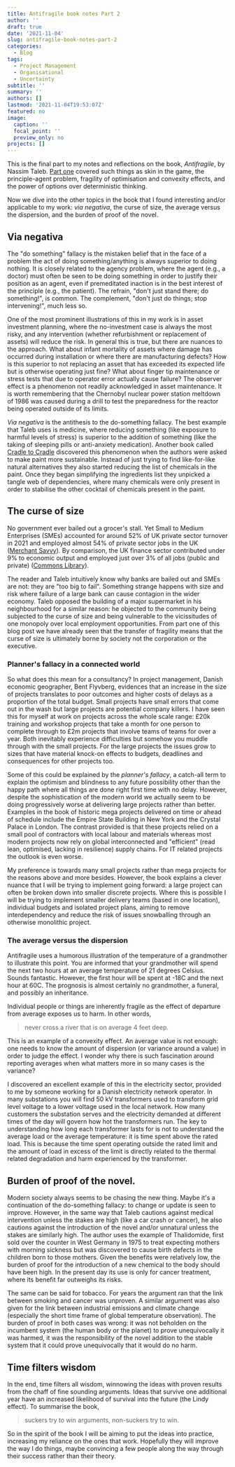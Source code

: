 ```yaml
---
title: Antifragile book notes Part 2
author: ''
draft: true
date: '2021-11-04'
slug: antifragile-book-notes-part-2
categories:
  - Blog
tags:
  - Project Management
  - Organisational
  - Uncertainty
subtitle: ''
summary: ''
authors: []
lastmod: '2021-11-04T19:53:07Z'
featured: no
image:
  caption: ''
  focal_point: ''
  preview_only: no
projects: []
---
```


This is the final part to my notes and reflections on the book, _Antifragile_, by Nassim Taleb. [Part one](/post/antifragile-book-notes-part-1/) covered such things as skin in the game, the principle-agent problem, fragility of optimisation and convexity effects, and the power of options over deterministic thinking.

Now we dive into the other topics in the book that I found interesting and/or applicable to my work: _via negativa_, the curse of size, the average versus the dispersion, and the burden of proof of the novel.

## Via negativa
The "do something" fallacy is the mistaken belief that in the face of a problem the act of doing something/anything is always superior to doing nothing. It is closely related to the agency problem, where the agent (e.g., a doctor) must often be seen to be doing something in order to justify their position as an agent, even if premeditated inaction is in the best interest of the principle (e.g., the patient). The refrain, "don't just stand there; do something!", is common. The complement, "don't just do things; stop intervening!", much less so.

One of the most prominent illustrations of this in my work is in asset investment planning, where the no-investment case is always the most risky, and any intervention (whether refurbishment or replacement of assets) will reduce the risk. In general this is true, but there are nuances to the approach. What about infant mortality of assets where damage has occurred during installation or where there are manufacturing defects? How is this superior to not replacing an asset that has exceeded its expected life but is otherwise operating just fine? What about finger tip maintenance or stress tests that due to operator error actually cause failure? The observer effect is a phenomenon not readily acknowledged in asset maintenance. It is worth remembering that the Chernobyl nuclear power station meltdown of 1986 was caused during a drill to test the preparedness for the reactor being operated outside of its limits.

_Via negativa_ is the antithesis to the do-something fallacy. The best example that Taleb uses is medicine, where reducing something (like exposure to harmful levels of stress) is superior to the addition of something (like the taking of sleeping pills or anti-anxiety medication). Another book called [Cradle to Cradle](https://www.goodreads.com/book/show/5571.Cradle_to_Cradle) discovered this phenomenon when the authors were asked to make paint more sustainable. Instead of just trying to find like-for-like natural alternatives they also started reducing the list of chemicals in the paint. Once they began simplifying the ingredients list they unpicked a tangle web of dependencies, where many chemicals were only present in order to stabilise the other cocktail of chemicals present in the paint. 

## The curse of size
No government ever bailed out a grocer's stall. Yet Small to Medium Enterprises (SMEs) accounted for around 52% of UK private sector turnover in 2021 and employed almost 54% of private sector jobs in the UK ([Merchant Savvy](https://www.merchantsavvy.co.uk/uk-sme-data-stats-charts/)). By comparison, the UK finance sector contributed under 9% to economic output and employed just over 3% of all jobs (public and private) ([Commons Library](https://commonslibrary.parliament.uk/research-briefings/sn06193/)).

The reader and Taleb intuitively know why banks are bailed out and SMEs are not: they are "too big to fail". Something strange happens with size and risk where failure of a large bank can cause contagion in the wider economy. Taleb opposed the building of a major supermarket in his neighbourhood for a similar reason: he objected to the community being subjected to the curse of size and being vulnerable to the vicissitudes of one monopoly over local employment opportunities. From part one of this blog post we have  already seen that the transfer of fragility means that the curse of size is ultimately borne by society not the corporation or the executive.


### Planner's fallacy in a connected world

So what does this mean for a consultancy? In project management, Danish economic geographer, Bent Flyvberg, evidences that an increase in the size of projects translates to poor outcomes and higher costs of delays as a proportion of the total budget. Small projects have small errors that come out in the wash but large projects are potential company killers. I have seen this for myself at work on projects across the whole scale range: £20k training and workshop projects that take a month for one person to complete through to £2m projects that involve teams of teams for over a year. Both inevitably experience difficulties but somehow you muddle through with the small projects. For the large projects the issues grow to sizes that have material knock-on effects to budgets, deadlines and consequences for other projects too.

Some of this could be explained by the _planner's fallacy_, a catch-all term to explain the optimism and blindness to any future possibility other than the happy path where all things are done right first time with no delay. However, despite the sophistication of the modern world we actually seem to be doing progressively worse at delivering large projects rather than better. Examples in the book of historic mega projects delivered on time or ahead of schedule include the Empire State Building in New York and the Crystal Palace in London. The contrast provided is that these projects relied on a small pool of contractors with local labour and materials whereas most modern projects now rely on global interconnected and "efficient" (read lean, optimised, lacking in resilience) supply chains. For IT related projects the outlook is even worse.

My preference is towards many small projects rather than mega projects for the reasons above and more besides. However, the book explains a clever nuance that I will be trying to implement going forward: a large project can often be broken down into smaller discrete projects. Where this is possible I will be trying to implement smaller delivery teams (based in one location), individual budgets and isolated project plans, aiming to remove interdependency and reduce the risk of issues snowballing through an otherwise monolithic project.

### The average versus the dispersion
Antifragile uses a humorous illustration of the temperature of a grandmother to illustrate this point. You are informed that your grandmother will spend the next two hours at an average temperature of 21 degrees Celsius. Sounds fantastic. However, the first hour will be spent at -18C and the next hour at 60C. The prognosis is almost certainly no grandmother, a funeral, and possibly an inheritance.

Individual people or things are inherently fragile as the effect of departure from average exposes us to harm. In other words,

> never cross a river that is on average 4 feet deep.

This is an example of a convexity effect. An average value is not enough: one needs to know the amount of dispersion (or variance around a value) in order to judge the effect. I wonder why there is such fascination around reporting averages when what matters more in so many cases is the variance?

I discovered an excellent example of this in the electricity sector, provided to me by someone working for a Danish electricity network operator. In many substations you will find 50 kV transformers used to transform grid level voltage to a lower voltage used in the local network. How many customers the substation serves and the electricity demanded at different times of the day will govern how hot the transformers run. The key to understanding how long each transformer lasts for is not to understand the average load or the average temperature: it is time spent above the rated load. This is because the time spent operating outside the rated limit and the amount of load in excess of the limit is directly related to the thermal related degradation and harm experienced by the transformer.

## Burden of proof of the novel.

Modern society always seems to be chasing the new thing. Maybe it's a continuation of the do-something fallacy: to change or update is seen to improve. However, in the same way that Taleb cautions against medical intervention unless the stakes are high (like a car crash or cancer), he also cautions against the introduction of the novel and/or unnatural unless the stakes are similarly high. The author uses the example of Thalidomide, first sold over the counter in West Germany in 1975 to treat expecting mothers with morning sickness but was discovered to cause birth defects in the children born to those mothers. Given the benefits were relatively low, the burden of proof for the introduction of a new chemical to the body should have been high. In the present day its use is only for cancer treatment, where its benefit far outweighs its risks.

The same can be said for tobacco. For years the argument ran that the link between smoking and cancer was unproven. A similar argument was also given for the link between industrial emissions and climate change (especially the short time frame of global temperature observation). The burden of proof in both cases was wrong: it was not beholden on the incumbent system (the human body or the planet) to prove unequivocally it was harmed, it was the responsibility of the novel addition to the stable system that it could prove unequivocally that it would do no harm.

## Time filters wisdom

In the end, time filters all wisdom, winnowing the ideas with proven results from the chaff of fine sounding arguments. Ideas that survive one additional year have an increased likelihood of survival into the future (the Lindy effect). To summarise the book,

> suckers try to win arguments, non-suckers try to win.

So in the spirit of the book I will be aiming to put the ideas into practice, increasing my reliance on the ones that work. Hopefully they will improve the way I do things, maybe convincing a few people along the way through their success rather than their theory.